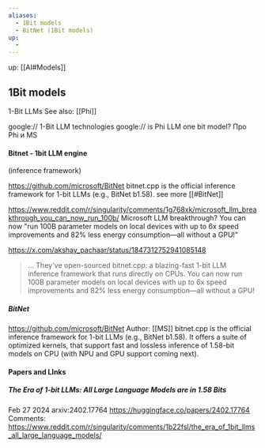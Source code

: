 ```yaml
---
aliases:
  - 1Bit models
  - BitNet (1Bit models)
up:
  - 
---
```

up:  [[AI#Models]]
## 1Bit models
1-Bit LLMs
See also: [[Phi]]

google:// 1-Bit LLM technologies
google:// is Phi LLM one bit model?
Про Phi и MS

#### Bitnet - 1bit LLM engine
(inference framework)

https://github.com/microsoft/BitNet
bitnet.cpp is the official inference framework for 1-bit LLMs (e.g., BitNet b1.58). see more [[#BitNet]]

https://www.reddit.com/r/singularity/comments/1g768xk/microsoft_llm_breakthrough_you_can_now_run_100b/
Microsoft LLM breakthrough? You can now "run 100B parameter models on local devices with up to 6x speed improvements and 82% less energy consumption—all without a GPU!"

https://x.com/akshay_pachaar/status/1847312752941085148
>  ... They've open-sourced bitnet.cpp: a blazing-fast 1-bit LLM inference framework that runs directly on CPUs. You can now run 100B parameter models on local devices with up to 6x speed improvements and 82% less energy consumption—all without a GPU!

##### BitNet
https://github.com/microsoft/BitNet
Author:  [[MS]]
bitnet.cpp is the official inference framework for 1-bit LLMs (e.g., BitNet b1.58). It offers a suite of optimized kernels, that support fast and lossless inference of 1.58-bit models on CPU (with NPU and GPU support coming next).


#### Papers and LInks

##### The Era of 1-bit LLMs: All Large Language Models are in 1.58 Bits
Feb 27 2024
arxiv:2402.17764   https://huggingface.co/papers/2402.17764
Comments: https://www.reddit.com/r/singularity/comments/1b22fsl/the_era_of_1bit_llms_all_large_language_models/





